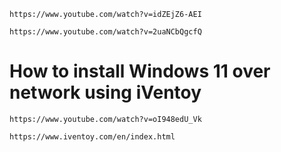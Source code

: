 ```
https://www.youtube.com/watch?v=idZEjZ6-AEI
```

```
https://www.youtube.com/watch?v=2uaNCbQgcfQ
```

# How to install Windows 11 over network using iVentoy 
```
https://www.youtube.com/watch?v=oI948edU_Vk
```

```
https://www.iventoy.com/en/index.html
```
